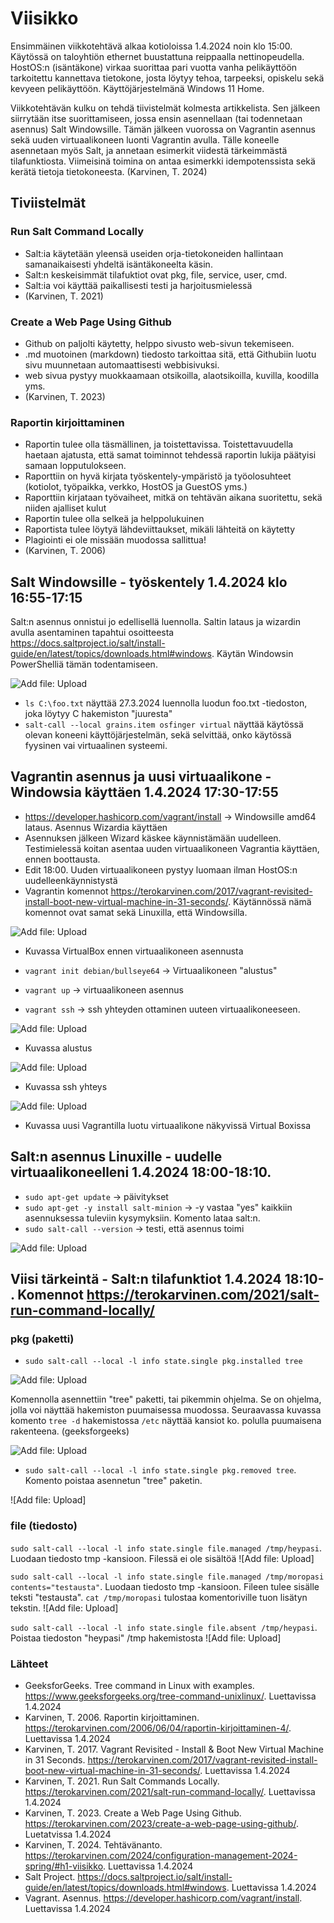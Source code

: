 # Viisikko
Ensimmäinen viikkotehtävä alkaa kotioloissa 1.4.2024 noin klo 15:00. Käytössä on taloyhtiön ethernet buustattuna reippaalla nettinopeudella. HostOS:n (isäntäkone) virkaa suorittaa pari vuotta vanha pelikäyttöön tarkoitettu kannettava tietokone, josta löytyy tehoa, tarpeeksi, opiskelu sekä kevyeen pelikäyttöön. Käyttöjärjestelmänä Windows 11 Home.

Viikkotehtävän kulku on tehdä tiivistelmät kolmesta artikkelista. Sen jälkeen siirrytään itse suorittamiseen, jossa ensin asennellaan (tai todennetaan asennus) Salt Windowsille. Tämän jälkeen vuorossa on Vagrantin asennus sekä uuden virtuaalikoneen luonti Vagrantin avulla. Tälle koneelle asennetaan myös Salt, ja annetaan esimerkit viidestä tärkeimmästä tilafunktiosta. Viimeisinä toimina on antaa esimerkki idempotenssista sekä kerätä tietoja tietokoneesta. (Karvinen, T. 2024)

## Tiviistelmät
### Run Salt Command Locally
- Salt:ia käytetään yleensä useiden orja-tietokoneiden hallintaan samanaikaisesti yhdeltä isäntäkoneelta käsin.
- Salt:n keskeisimmät tilafuktiot ovat pkg, file, service, user, cmd.
- Salt:ia voi käyttää paikallisesti testi ja harjoitusmielessä
- (Karvinen, T. 2021)

### Create a Web Page Using Github
- Github on paljolti käytetty, helppo sivusto web-sivun tekemiseen.
- .md muotoinen (markdown) tiedosto tarkoittaa sitä, että Githubiin luotu sivu muunnetaan automaattisesti webbisivuksi.
- web sivua pystyy muokkaamaan otsikoilla, alaotsikoilla, kuvilla,  koodilla yms.
- (Karvinen, T. 2023)

### Raportin kirjoittaminen
- Raportin tulee olla täsmällinen, ja toistettavissa. Toistettavuudella haetaan ajatusta, että samat toiminnot tehdessä raportin lukija päätyisi samaan lopputulokseen.
- Raporttiin on hyvä kirjata työskentely-ympäristö ja työolosuhteet (kotiolot, työpaikka, verkko, HostOS ja GuestOS yms.)
- Raporttiin kirjataan työvaiheet, mitkä on tehtävän aikana suoritettu, sekä niiden ajalliset kulut
- Raportin tulee olla selkeä ja helppolukuinen
- Raportista tulee löytyä lähdeviittaukset, mikäli lähteitä on käytetty
- Plagiointi ei ole missään muodossa sallittua!
- (Karvinen, T. 2006)

## Salt Windowsille - työskentely 1.4.2024 klo 16:55-17:15
Salt:n asennus onnistui jo edellisellä luennolla. Saltin lataus ja wizardin avulla asentaminen tapahtui osoitteesta https://docs.saltproject.io/salt/install-guide/en/latest/topics/downloads.html#windows. Käytän Windowsin PowerShelliä tämän todentamiseen.

![Add file: Upload](h1-salt-os.png)
- `ls C:\foo.txt` näyttää 27.3.2024 luennolla luodun foo.txt -tiedoston, joka löytyy C  hakemiston "juuresta"
- `salt-call --local grains.item osfinger virtual` näyttää käytössä olevan koneeni käyttöjärjestelmän, sekä selvittää, onko käytössä fyysinen vai virtuaalinen systeemi.

## Vagrantin asennus ja uusi virtuaalikone - Windowsia käyttäen 1.4.2024 17:30-17:55
- https://developer.hashicorp.com/vagrant/install -> Windowsille amd64 lataus. Asennus Wizardia käyttäen
- Asennuksen jälkeen Wizard käskee käynnistämään uudelleen. Testimielessä koitan asentaa uuden virtuaalikoneen Vagrantia käyttäen, ennen boottausta.
- Edit 18:00. Uuden virtuaalikoneen pystyy luomaan ilman HostOS:n uudelleenkäynnistystä
- Vagrantin komennot https://terokarvinen.com/2017/vagrant-revisited-install-boot-new-virtual-machine-in-31-seconds/. Käytännössä nämä komennot ovat samat sekä Linuxilla, että Windowsilla.

![Add file: Upload](h1-ennen-vagrant.png)
- Kuvassa VirtualBox ennen virtuaalikoneen asennusta

- `vagrant init debian/bullseye64` -> Virtuaalikoneen "alustus"
- `vagrant up` -> virtuaalikoneen asennus
- `vagrant ssh` -> ssh yhteyden ottaminen uuteen virtuaalikoneeseen.

![Add file: Upload](h1-vagrant-init.png)
- Kuvassa alustus

![Add file: Upload](h1-vagrant-ssh.png)
- Kuvassa ssh yhteys

![Add file: Upload](h1-jalkeen-vagrant.png)
- Kuvassa uusi Vagrantilla luotu virtuaalikone näkyvissä Virtual Boxissa

## Salt:n asennus Linuxille - uudelle virtuaalikoneelleni 1.4.2024 18:00-18:10.
- `sudo apt-get update` -> päivitykset
- `sudo apt-get -y install salt-minion` -> -y vastaa "yes" kaikkiin asennuksessa tuleviin kysymyksiin. Komento lataa salt:n.
- `sudo salt-call --version` -> testi, että asennus toimi

![Add file: Upload](h1-salt-guestos.png)

## Viisi tärkeintä - Salt:n tilafunktiot 1.4.2024 18:10- . Komennot https://terokarvinen.com/2021/salt-run-command-locally/
### pkg (paketti)
- `sudo salt-call --local -l info state.single pkg.installed tree`

![Add file: Upload](h1-tree.png)

Komennolla asennettiin "tree" paketti, tai pikemmin ohjelma. Se on ohjelma, jolla voi näyttää hakemiston puumaisessa muodossa. Seuraavassa kuvassa komento `tree -d` hakemistossa `/etc` näyttää kansiot ko. polulla puumaisena rakenteena. (geeksforgeeks)

![Add file: Upload](h1-tree-esim.png)

- `sudo salt-call --local -l info state.single pkg.removed tree`. Komento poistaa asennetun "tree" paketin.

![Add file: Upload]

### file (tiedosto)
`sudo salt-call --local -l info state.single file.managed /tmp/heypasi`. Luodaan tiedosto tmp -kansioon. Filessä ei ole sisältöä
![Add file: Upload]

`sudo salt-call --local -l info state.single file.managed /tmp/moropasi contents="testausta"`. Luodaan tiedosto tmp -kansioon. Fileen tulee sisälle teksti "testausta". `cat /tmp/moropasi` tulostaa komentoriville tuon lisätyn tekstin.
![Add file: Upload]

`sudo salt-call --local -l info state.single file.absent /tmp/heypasi`. Poistaa tiedoston "heypasi" /tmp hakemistosta
![Add file: Upload]

### Lähteet
- GeeksforGeeks. Tree command in Linux with examples. https://www.geeksforgeeks.org/tree-command-unixlinux/. Luettavissa 1.4.2024
- Karvinen, T. 2006. Raportin kirjoittaminen. https://terokarvinen.com/2006/06/04/raportin-kirjoittaminen-4/. Luettavissa 1.4.2024
- Karvinen, T. 2017. Vagrant Revisited - Install & Boot New Virtual Machine in 31 Seconds. https://terokarvinen.com/2017/vagrant-revisited-install-boot-new-virtual-machine-in-31-seconds/. Luettavissa 1.4.2024
- Karvinen, T. 2021. Run Salt Commands Locally. https://terokarvinen.com/2021/salt-run-command-locally/. Luettavissa 1.4.2024
- Karvinen, T. 2023. Create a Web Page Using Github. https://terokarvinen.com/2023/create-a-web-page-using-github/. Luetatvissa 1.4.2024
- Karvinen, T. 2024. Tehtävänanto. https://terokarvinen.com/2024/configuration-management-2024-spring/#h1-viisikko. Luettavissa 1.4.2024
- Salt Project. https://docs.saltproject.io/salt/install-guide/en/latest/topics/downloads.html#windows. Luettavissa 1.4.2024
- Vagrant. Asennus. https://developer.hashicorp.com/vagrant/install. Luettavissa 1.4.2024
